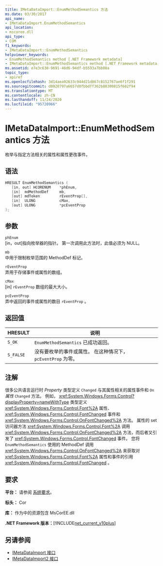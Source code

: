 ```yaml
---
title: IMetaDataImport::EnumMethodSemantics 方法
ms.date: 03/30/2017
api_name:
- IMetaDataImport.EnumMethodSemantics
api_location:
- mscoree.dll
api_type:
- COM
f1_keywords:
- IMetaDataImport::EnumMethodSemantics
helpviewer_keywords:
- EnumMethodSemantics method [.NET Framework metadata]
- IMetaDataImport::EnumMethodSemantics method [.NET Framework metadata]
ms.assetid: e7e3c630-9691-46d6-94df-b5593a7bb08a
topic_type:
- apiref
ms.openlocfilehash: 3d14aea92633c944d21d867c8152767ae6f1f291
ms.sourcegitcommit: d8020797a6657d0fbbdff362b80300815f682f94
ms.translationtype: MT
ms.contentlocale: zh-CN
ms.lasthandoff: 11/24/2020
ms.locfileid: "95720966"
---
```

# <a name="imetadataimportenummethodsemantics-method"></a>IMetaDataImport::EnumMethodSemantics 方法

枚举与指定方法相关的属性和属性更改事件。  
  
## <a name="syntax"></a>语法  
  
```cpp  
HRESULT EnumMethodSemantics (  
   [in, out] HCORENUM    *phEnum,  
   [in]  mdMethodDef     mb,
   [out] mdToken         rEventProp[],  
   [in]  ULONG           cMax,  
   [out] ULONG           *pcEventProp  
);  
```  
  
## <a name="parameters"></a>参数  

 `phEnum`  
 [in，out]指向枚举器的指针。 第一次调用此方法时，此值必须为 NULL。  
  
 `mb`  
 中用于限制枚举范围的 MethodDef 标记。  
  
 `rEventProp`  
 弄用于存储事件或属性的数组。  
  
 `cMax`  
 [in] `rEventProp` 数组的最大大小。  
  
 `pcEventProp`  
 弄中返回的事件或属性的数目 `rEventProp` 。  
  
## <a name="return-value"></a>返回值  
  
|HRESULT|说明|  
|-------------|-----------------|  
|`S_OK`|`EnumMethodSemantics` 已成功返回。|  
|`S_FALSE`|没有要枚举的事件或属性。 在这种情况下， `pcEventProp` 为零。|  
  
## <a name="remarks"></a>注解  

 很多公共语言运行时 *Property* 类型定义 `Changed` 与其属性相关的属性事件和 `On` *属性* `Changed` 方法。 例如， <xref:System.Windows.Forms.Control?displayProperty=nameWithType> 类型定义 <xref:System.Windows.Forms.Control.Font%2A> 属性、 <xref:System.Windows.Forms.Control.FontChanged> 事件和 <xref:System.Windows.Forms.Control.OnFontChanged%2A> 方法。 属性的 set 访问器方法 <xref:System.Windows.Forms.Control.Font%2A> 调用 <xref:System.Windows.Forms.Control.OnFontChanged%2A> 方法，而后者又引发了 <xref:System.Windows.Forms.Control.FontChanged> 事件。 您将 `EnumMethodSemantics` 使用的 MethodDef 调用 <xref:System.Windows.Forms.Control.OnFontChanged%2A> 来获取对 <xref:System.Windows.Forms.Control.Font%2A> 属性和事件的引用 <xref:System.Windows.Forms.Control.FontChanged> 。  
  
## <a name="requirements"></a>要求  

 **平台：** 请参阅 [系统要求](../../get-started/system-requirements.md)。  
  
 **标头：** Cor  
  
 **库：** 作为中的资源包含 MsCorEE.dll  
  
 **.NET Framework 版本：**[!INCLUDE[net_current_v10plus](../../../../includes/net-current-v10plus-md.md)]  
  
## <a name="see-also"></a>另请参阅

- [IMetaDataImport 接口](imetadataimport-interface.md)
- [IMetaDataImport2 接口](imetadataimport2-interface.md)
